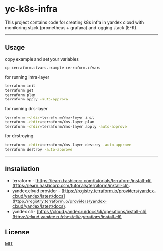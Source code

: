 # yc-k8s-infra
This project contains code for creating k8s infra in yandex cloud with monitoring stack (prometheus + grafana) and logging stack (EFK).  

---
## Usage

copy example and set your variables
```
cp terraform.tfvars.example terraform.tfvars
```

for running infra-layer
```bash
terraform init
terraform get
terraform plan
terraform apply -auto-approve
```

for running dns-layer
```bash
terraform -chdir=terraform/dns-layer init
terraform -chdir=terraform/dns-layer plan
terraform -chdir=terraform/dns-layer apply -auto-approve
```

for destroying
```bash
terraform -chdir=terraform/dns-layer destroy -auto-approve
terraform destroy -auto-approve
```

---
## Installation

* terraform - [https://learn.hashicorp.com/tutorials/terraform/install-cli](https://learn.hashicorp.com/tutorials/terraform/install-cli).
* yandex.cloud provider - [https://registry.terraform.io/providers/yandex-cloud/yandex/latest/docs](https://registry.terraform.io/providers/yandex-cloud/yandex/latest/docs).
* yandex cli - [https://cloud.yandex.ru/docs/cli/operations/install-cli](https://cloud.yandex.ru/docs/cli/operations/install-cli).

## License
[MIT](https://choosealicense.com/licenses/mit/)